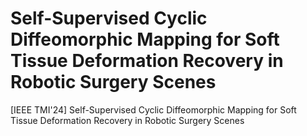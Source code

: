 # Self-Supervised Cyclic Diffeomorphic Mapping for Soft Tissue Deformation Recovery in Robotic Surgery Scenes
[IEEE TMI'24] Self-Supervised Cyclic Diffeomorphic Mapping for Soft Tissue Deformation Recovery in Robotic Surgery Scenes
